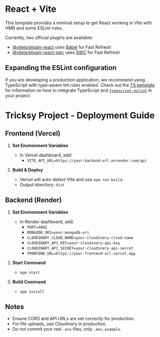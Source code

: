 # React + Vite

This template provides a minimal setup to get React working in Vite with HMR and some ESLint rules.

Currently, two official plugins are available:

- [@vitejs/plugin-react](https://github.com/vitejs/vite-plugin-react/blob/main/packages/plugin-react) uses [Babel](https://babeljs.io/) for Fast Refresh
- [@vitejs/plugin-react-swc](https://github.com/vitejs/vite-plugin-react/blob/main/packages/plugin-react-swc) uses [SWC](https://swc.rs/) for Fast Refresh

## Expanding the ESLint configuration

If you are developing a production application, we recommend using TypeScript with type-aware lint rules enabled. Check out the [TS template](https://github.com/vitejs/vite/tree/main/packages/create-vite/template-react-ts) for information on how to integrate TypeScript and [`typescript-eslint`](https://typescript-eslint.io) in your project.

# Tricksy Project - Deployment Guide

## Frontend (Vercel)

1. **Set Environment Variables**
   - In Vercel dashboard, add:
     - `VITE_API_URL=https://your-backend-url.onrender.com/api`

2. **Build & Deploy**
   - Vercel will auto-detect Vite and use `npm run build`.
   - Output directory: `dist`

## Backend (Render)

1. **Set Environment Variables**
   - In Render dashboard, add:
     - `PORT=4002`
     - `MONGODB_URI=your-mongodb-uri`
     - `CLOUDINARY_CLOUD_NAME=your-cloudinary-cloud-name`
     - `CLOUDINARY_API_KEY=your-cloudinary-api-key`
     - `CLOUDINARY_API_SECRET=your-cloudinary-api-secret`
     - `FRONTEND_URL=https://your-frontend-url.vercel.app`

2. **Start Command**
   - `npm start`

3. **Build Command**
   - `npm install`

## Notes
- Ensure CORS and API URLs are set correctly for production.
- For file uploads, use Cloudinary in production.
- Do not commit your real `.env` files, only `.env.example`.
